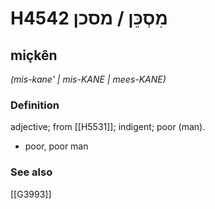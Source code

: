 # H4542 מִסְכֵּן / מסכן

## miçkên

_(mis-kane' | mis-KANE | mees-KANE)_

### Definition

adjective; from [[H5531]]; indigent; poor (man).

- poor, poor man
### See also

[[G3993]]

